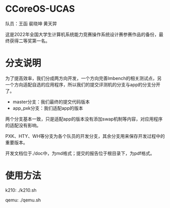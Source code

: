 # CCoreOS-UCAS
队员：王函 裴晓坤 黄天羿

这是2022年全国大学生计算机系统能力竞赛操作系统设计赛参赛作品的备份，最终获得二等奖第一名。

# 分支说明
为了提高效率，我们分成两方向开发，一个方向完善lmbench的相关测试点，另一个方向适配自选的应用程序，所以我们的提交评测机的分支与app的分支分开了。   

* master分支：我们最终的提交代码版本  
* app_pxk分支：我们适配app的版本
  
两个分支基本一致，只是适配app的版本没有添加swap机制等内容，对应用程序的适配没有影响。

PXK、HTY、WH等分支为各个队员的开发分支，其余分支用来保存开发过程中的重要版本。

开发文档位于./doc中，为md格式；提交的报告位于根目录下，为pdf格式。

# 使用方法
k210: ./k210.sh

qemu: ./qemu.sh
